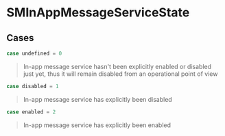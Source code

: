 # SMInAppMessageServiceState

>

## Cases
```swift
case undefined = 0
```

>In-app message service hasn't been explicitly enabled or disabled just yet, thus it will remain disabled from an operational point of view

```swift
case disabled = 1
```

>In-app message service has explicitly been disabled

```swift
case enabled = 2
```

>In-app message service has explicitly been enabled
